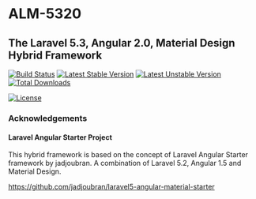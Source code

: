 # ALM-5320

## The Laravel 5.3, Angular 2.0, Material Design Hybrid Framework

[![Build Status](https://travis-ci.org/bradbird1990/ALM-5320.svg?branch=master)](https://travis-ci.org/bradbird1990/ALM-5320)
[![Latest Stable Version](https://poser.pugx.org/bradbird1990/ALM-5320/version)](https://packagist.org/packages/bradbird1990/ALM-5320)
[![Latest Unstable Version](https://poser.pugx.org/bradbird1990/ALM-5320/v/unstable)](//packagist.org/packages/bradbird1990/ALM-5320)
[![Total Downloads](https://poser.pugx.org/bradbird1990/ALM-5320/downloads)](https://packagist.org/packages/bradbird1990/ALM-5320)
<!--[![StyleCI](https://styleci.io/repos/68281763/shield?style=flat)](https://styleci.io/repos/68281763)-->
[![License](https://poser.pugx.org/bradbird1990/ALM-5320/license)](https://packagist.org/packages/bradbird1990/ALM-5320)

### Acknowledgements

#### Laravel Angular Starter Project

This hybrid framework is based on the concept of Laravel Angular Starter framework by jadjoubran. A combination of Laravel 5.2, Angular 1.5 and Material Design.

https://github.com/jadjoubran/laravel5-angular-material-starter
